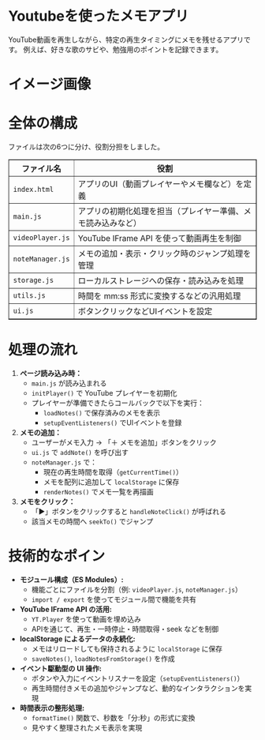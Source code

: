 # Youtubeを使ったメモアプリ

YouTube動画を再生しながら、特定の再生タイミングにメモを残せるアプリです。
例えば、好きな歌のサビや、勉強用のポイントを記録できます。

# イメージ画像

# 全体の構成
ファイルは次の6つに分け、役割分担をしました。

<table border="1" cellspacing="0" cellpadding="8">
  <thead>
    <tr>
      <th>ファイル名</th>
      <th>役割</th>
    </tr>
  </thead>
  <tbody>
    <tr>
      <td><code>index.html</code></td>
      <td>アプリのUI（動画プレイヤーやメモ欄など）を定義</td>
    </tr>
    <tr>
      <td><code>main.js</code></td>
      <td>アプリの初期化処理を担当（プレイヤー準備、メモ読み込みなど）</td>
    </tr>
    <tr>
      <td><code>videoPlayer.js</code></td>
      <td>YouTube IFrame API を使って動画再生を制御</td>
    </tr>
    <tr>
      <td><code>noteManager.js</code></td>
      <td>メモの追加・表示・クリック時のジャンプ処理を管理</td>
    </tr>
    <tr>
      <td><code>storage.js</code></td>
      <td>ローカルストレージへの保存・読み込みを処理</td>
    </tr>
    <tr>
      <td><code>utils.js</code></td>
      <td>時間を mm:ss 形式に変換するなどの汎用処理</td>
    </tr>
    <tr>
      <td><code>ui.js</code></td>
      <td>ボタンクリックなどUIイベントを設定</td>
    </tr>
  </tbody>
</table>

# 処理の流れ
<ol>
  <li><strong>ページ読み込み時：</strong>
    <ul>
      <li><code>main.js</code> が読み込まれる</li>
      <li><code>initPlayer()</code> で YouTube プレイヤーを初期化</li>
      <li>プレイヤーが準備できたらコールバックで以下を実行：
        <ul>
          <li><code>loadNotes()</code> で保存済みのメモを表示</li>
          <li><code>setupEventListeners()</code> でUIイベントを登録</li>
        </ul>
      </li>
    </ul>
  </li>

  <li><strong>メモの追加：</strong>
    <ul>
      <li>ユーザーがメモ入力 → 「＋ メモを追加」ボタンをクリック</li>
      <li><code>ui.js</code> で <code>addNote()</code> を呼び出す</li>
      <li><code>noteManager.js</code> で：
        <ul>
          <li>現在の再生時間を取得（<code>getCurrentTime()</code>）</li>
          <li>メモを配列に追加して <code>localStorage</code> に保存</li>
          <li><code>renderNotes()</code> でメモ一覧を再描画</li>
        </ul>
      </li>
    </ul>
  </li>

  <li><strong>メモをクリック：</strong>
    <ul>
      <li>「▶」ボタンをクリックすると <code>handleNoteClick()</code> が呼ばれる</li>
      <li>該当メモの時間へ <code>seekTo()</code> でジャンプ</li>
    </ul>
  </li>
</ol>

# 技術的なポイン
<ul>
  <li><strong>モジュール構成（ES Modules）:</strong>
    <ul>
      <li>機能ごとにファイルを分割（例: <code>videoPlayer.js</code>, <code>noteManager.js</code>）</li>
      <li><code>import / export</code> を使ってモジュール間で機能を共有</li>
    </ul>
  </li>

  <li><strong>YouTube IFrame API の活用:</strong>
    <ul>
      <li><code>YT.Player</code> を使って動画を埋め込み</li>
      <li>APIを通じて、再生・一時停止・時間取得・seek などを制御</li>
    </ul>
  </li>

  <li><strong>localStorage によるデータの永続化:</strong>
    <ul>
      <li>メモはリロードしても保持されるように <code>localStorage</code> に保存</li>
      <li><code>saveNotes()</code>, <code>loadNotesFromStorage()</code> を作成</li>
    </ul>
  </li>

  <li><strong>イベント駆動型の UI 操作:</strong>
    <ul>
      <li>ボタンや入力にイベントリスナーを設定（<code>setupEventListeners()</code>）</li>
      <li>再生時間付きメモの追加やジャンプなど、動的なインタラクションを実現</li>
    </ul>
  </li>

  <li><strong>時間表示の整形処理:</strong>
    <ul>
      <li><code>formatTime()</code> 関数で、秒数を「分:秒」の形式に変換</li>
      <li>見やすく整理されたメモ表示を実現</li>
    </ul>
  </li>
</ul>
